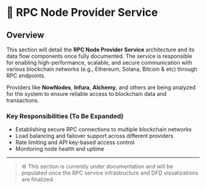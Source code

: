 # 🚀 RPC Node Provider Service

## Overview

This section will detail the **RPC Node Provider Service** architecture and its data flow components once fully documented. The service is responsible for enabling high-performance, scalable, and secure communication with various blockchain networks (e.g., Ethereum, Solana, Bitcoin & etc) through RPC endpoints.

Providers like **NowNodes**, **Infura**, **Alchemy**, and others are being analyzed for the system to ensure reliable access to blockchain data and transactions.

### Key Responsibilities (To Be Expanded)

- Establishing secure RPC connections to multiple blockchain networks
- Load balancing and failover support across different providers
- Rate limiting and API key-based access control
- Monitoring node health and uptime

---

> ⚙️ This section is currently under documentation and will be populated once the RPC service infrastructure and DFD visualizations are finalized.
